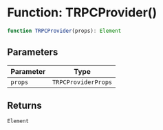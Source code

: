 # Function: TRPCProvider()

```ts
function TRPCProvider(props): Element
```

## Parameters

| Parameter | Type |
| ------ | ------ |
| `props` | `TRPCProviderProps` |

## Returns

`Element`
